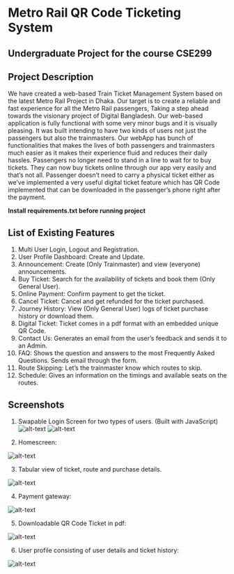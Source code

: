 # Metro Rail QR Code Ticketing System
## Undergraduate Project for the course CSE299
## Project Description
We have created a web-based Train Ticket Management System based on the latest Metro Rail Project in Dhaka. Our target is to create a reliable and fast experience for all the Metro Rail passengers, Taking a step ahead towards the visionary project of Digital Bangladesh. Our web-based application is fully functional with some very minor bugs and it is visually pleasing. It was built intending to have two kinds of users not just the passengers but also the trainmasters. Our webApp has bunch of functionalities that makes the lives of both passengers and trainmasters much easier as it makes their experience fluid and reduces their daily hassles. Passengers no longer need to stand in a line to wait for to buy tickets. They can now buy tickets online through our app very easily and that’s not all. Passenger doesn’t need to carry a physical ticket either as we’ve implemented a very useful digital ticket feature which has QR Code implemented that can be downloaded in the passenger’s phone right after the payment.

**Install requirements.txt before running project**

## List of Existing Features
1.	Multi User Login, Logout and Registration.
2.	User Profile Dashboard: Create and Update.
3.	Announcement: Create (Only Trainmaster) and view (everyone) announcements.
4.	Buy Ticket: Search for the availability of tickets and book them (Only General User).
5.	Online Payment: Confirm payment to get the ticket.
6.	Cancel Ticket: Cancel and get refunded for the ticket purchased.
7.	Journey History: View (Only General User) logs of ticket purchase history or download them.
8.	Digital Ticket: Ticket comes in a pdf format with an embedded unique QR Code.
9.	Contact Us: Generates an email from the user’s feedback and sends it to an Admin.
10.	FAQ: Shows the question and answers to the most Frequently Asked Questions. Sends email through the form.
11.	Route Skipping: Let’s the trainmaster know which routes to skip.
12.	Schedule: Gives an information on the timings and available seats on the routes.

## Screenshots
1. Swapable Login Screen for two types of users. (Built with JavaScript)
![alt-text](https://github.com/saadism777/Metro-Rail-QR-Code-Ticketing-System-CSE299-Project/blob/main/static/images/Picture1.png)
![alt-text](https://github.com/saadism777/Metro-Rail-QR-Code-Ticketing-System-CSE299-Project/blob/main/static/images/Picture2.png)

2. Homescreen:

![alt-text](https://github.com/saadism777/Metro-Rail-QR-Code-Ticketing-System-CSE299-Project/blob/main/static/images/Picture3.png)

3. Tabular view of ticket, route and purchase details.

![alt-text](https://github.com/saadism777/Metro-Rail-QR-Code-Ticketing-System-CSE299-Project/blob/main/static/images/Picture4.png)

4. Payment gateway:

![alt-text](https://github.com/saadism777/Metro-Rail-QR-Code-Ticketing-System-CSE299-Project/blob/main/static/images/Picture5.png)

5. Downloadable QR Code Ticket in pdf:

![alt-text](https://github.com/saadism777/Metro-Rail-QR-Code-Ticketing-System-CSE299-Project/blob/main/static/images/Picture6.png)

6. User profile consisting of user details and ticket history:

![alt-text](https://github.com/saadism777/Metro-Rail-QR-Code-Ticketing-System-CSE299-Project/blob/main/static/images/Picture7.png)
